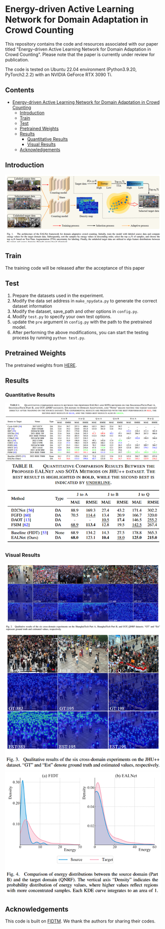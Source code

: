 # Energy-driven Active Learning Network for Domain Adaptation in Crowd Counting

This repository contains the code and resources associated with our paper titled "Energy-driven Active Learning Network for Domain Adaptation in Crowd Counting". Please note that the paper is currently under review for publication.

The code is tested on Ubuntu 22.04 environment (Python3.9.20, PyTorch2.2.2) with an NVIDIA GeForce RTX 3090 Ti.

## Contents

- [Energy-driven Active Learning Network for Domain Adaptation in Crowd Counting](#Energy-driven-Active-Learning-Network-for-Domain-Adaptation-in-Crowd-Countingn)
  <!-- - [Contents](#contents) -->
  - [Introduction](#introduction)
  - [Train](#train)
  - [Test](#test)
  - [Pretrained Weights](#pretrained-weights)
  - [Results](#results)
    - [Quantitative Results](#quantitative-results)
    - [Visual Results](#visual-results)
  <!-- - [Citation](#citation) -->
  - [Acknowledgements](#acknowledgements)

## Introduction

<!-- Crowd counting is a critical task in smart city infrastructure and public safety applications. However, current models struggle with cross-domain generalization, particularly when significant domain shifts exist between the source and target data. The high cost of acquiring fully annotated datasets and the suboptimal performance of unsupervised techniques further restrict the scalability of these models. To tackle domain discrepancy challenges, we introduce Energy-driven Active Learning Network (EALNet) for domain adaptation in crowd counting. This method integrates active learning to select informative samples that minimize labeling overhead while maximizing accuracy. It innovatively utilizes the energy gap between source and target domains, alongside test-time augmentation, to identify the most valuable target data subset for annotation. Moreover, cross-domain energy alignment is employed to mitigate distribution mismatches.  -->

![arch](assets/framework.jpg)

## Train
The training code will be released after the acceptance of this paper


## Test

<!-- The training code will be released after the acceptance of this paper -->
1. Prepare the datasets used in the experiment.
2. Modify the data set address in `make_npydata.py` to generate the correct dataset information
3. Modify the dataset, save_path and other options in `config.py`.
4. Modify `test.py` to specify your own test options.
5. update the `pre` argument in `config.py` with the path to the pretrained model.
6. After performing the above modifications, you can start the testing process by running `python test.py`.

## Pretrained Weights

The pretrained weights from [HERE](https://1drv.ms/f/s!Al2dMJC6HUgQrbYab3ozHGUYrq2itQ?e=i0GN1R).

## Results

### Quantitative Results

![arch](assets/A_B_QNRN_dataset.jpg)
![arch](assets/JHU.jpg)

### Visual Results

![arch](assets/Visual1.jpg)
![arch](assets/Visual2.jpg)
![arch](assets/Visual3.jpg)


<!-- ## Citation -->

<!-- If you find this code or research helpful, please consider citing our paper: -->

<!-- ```BibTeX -->
<!-- @article{Cheng2025Energy,
title={Energy-driven Active Learning Network for Domain Adaptation in Crowd Counting},
author={Cheng, Jing-an and Zhai, Wenzhe and Li, Qilei and Gao, Mingliang},
journal={under_review}
year={2025},
}
```
Please note that this citation is a placeholder and will be updated with the actual citation information once the paper is accepted and published. We kindly request you to revisit this section and replace the placeholder with the correct citation detail. -->

## Acknowledgements

This code is built on [FIDTM](https://github.com/dk-liang/FIDTM). We thank the authors for sharing their codes.
